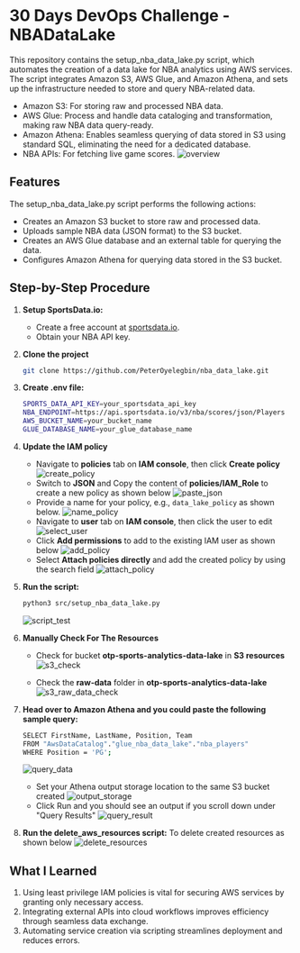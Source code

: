 # 30 Days DevOps Challenge - NBADataLake
This repository contains the setup_nba_data_lake.py script, which automates the creation of a data lake for NBA analytics using AWS services. The script integrates Amazon S3, AWS Glue, and Amazon Athena, and sets up the infrastructure needed to store and query NBA-related data.
- Amazon S3: For storing raw and processed NBA data.
- AWS Glue: Process and handle data cataloging and transformation, making raw NBA data query-ready.
- Amazon Athena: Enables seamless querying of data stored in S3 using standard SQL, eliminating the need for a dedicated database.
- NBA APIs: For fetching live game scores.
![overview](images/overview.png)


## Features
The setup_nba_data_lake.py script performs the following actions:
- Creates an Amazon S3 bucket to store raw and processed data.
- Uploads sample NBA data (JSON format) to the S3 bucket.
- Creates an AWS Glue database and an external table for querying the data.
- Configures Amazon Athena for querying data stored in the S3 bucket.


## Step-by-Step Procedure
1. **Setup SportsData.io:**
    - Create a free account at [sportsdata.io](https://sportsdata.io).
    - Obtain your NBA API key.

2. **Clone the project**
    ```bash
    git clone https://github.com/PeterOyelegbin/nba_data_lake.git
    ```

3. **Create .env file:**
    ```bash
    SPORTS_DATA_API_KEY=your_sportsdata_api_key
    NBA_ENDPOINT=https://api.sportsdata.io/v3/nba/scores/json/Players
    AWS_BUCKET_NAME=your_bucket_name
    GLUE_DATABASE_NAME=your_glue_database_name
    ```

4. **Update the IAM policy**
    - Navigate to **policies** tab on **IAM console**, then click **Create policy**
    ![create_policy](images/create_policy.png)
    - Switch to **JSON** and Copy the content of **policies/IAM_Role** to create a new policy as shown below
    ![paste_json](images/paste_json.png)
    - Provide a name for your policy, e.g., `data_lake_policy` as shown below.
    ![name_policy](images/name_policy.png)
    - Navigate to **user** tab on **IAM console**, then click the user to edit
    ![select_user](images/select_user.png)
    - Click **Add permissions** to add to the existing IAM user as shown below
    ![add_policy](images/add_policy.png)
    - Select **Attach policies directly** and add the created policy by using the search field
    ![attach_policy](images/attach_policy.png)


4. **Run the script:**
    ```bash
    python3 src/setup_nba_data_lake.py
    ```
    ![script_test](images/script_test.png)

5. **Manually Check For The Resources**
    - Check for bucket **otp-sports-analytics-data-lake** in **S3 resources**
    ![s3_check](images/s3_check.png)

    - Check the **raw-data** folder in **otp-sports-analytics-data-lake**
    ![s3_raw_data_check](images/s3_raw_data_check.png)

6. **Head over to Amazon Athena and you could paste the following sample query:**
    ```bash
    SELECT FirstName, LastName, Position, Team
    FROM "AwsDataCatalog"."glue_nba_data_lake"."nba_players"
    WHERE Position = 'PG';
    ```
    ![query_data](images/query_data.png)
    - Set your Athena output storage location to the same S3 bucket created
    ![output_storage](images/output_storage.png)
    - Click Run and you should see an output if you scroll down under "Query Results"
    ![query_result](images/query_result.png)

7. **Run the delete_aws_resources script:**
    To delete created resources as shown below
    ![delete_resources](images/delete_resources.png)


## What I Learned
1. Using least privilege IAM policies is vital for securing AWS services by granting only necessary access.
2. Integrating external APIs into cloud workflows improves efficiency through seamless data exchange.
3. Automating service creation via scripting streamlines deployment and reduces errors.
